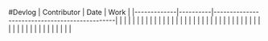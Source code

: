 
#Devlog
| Contributor |   Date   |  Work                                         |
|-------------|----------|-----------------------------------------------|
|             |          |                                               |
|             |          |                                               |
|             |          |                                               |
|             |          |                                               |
|             |          |                                               |
|             |          |                                               |
|             |          |                                               |
|             |          |                                               |
|             |          |                                               |
|             |          |                                               |
|             |          |                                               |
|             |          |                                               |
